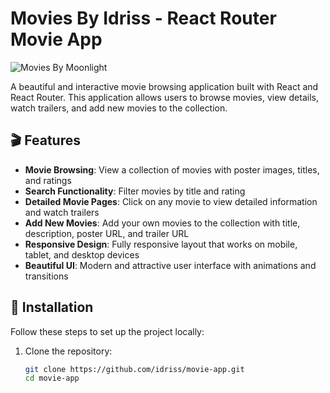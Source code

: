 # Movies By Idriss - React Router Movie App

![Movies By Moonlight](https://placeholder.svg?height=250&width=600&text=Movies+By+Moonlight)

A beautiful and interactive movie browsing application built with React and React Router. This application allows users to browse movies, view details, watch trailers, and add new movies to the collection.

## 🎬 Features

- **Movie Browsing**: View a collection of movies with poster images, titles, and ratings
- **Search Functionality**: Filter movies by title and rating
- **Detailed Movie Pages**: Click on any movie to view detailed information and watch trailers
- **Add New Movies**: Add your own movies to the collection with title, description, poster URL, and trailer URL
- **Responsive Design**: Fully responsive layout that works on mobile, tablet, and desktop devices
- **Beautiful UI**: Modern and attractive user interface with animations and transitions

## 🚀 Installation

Follow these steps to set up the project locally:

1. Clone the repository:
   ```bash
   git clone https://github.com/idriss/movie-app.git
   cd movie-app
